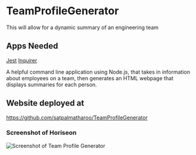 # TeamProfileGenerator
This will allow for a dynamic summary of an engineering team

## Apps Needed
[Jest](https://www.npmjs.com/package/jest)
[Inquirer](https://www.npmjs.com/package/inquirer)

A helpful command line application using Node.js, that takes in information about employees on a team, then generates an HTML webpage that displays summaries for each person. 

## Website deployed at 
https://github.com/satpalmatharoo/TeamProfileGenerator


### Screenshot of Horiseon
![Screenshot of Team Profile Generator](dist\profilegenscreenshot.png)




